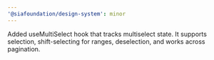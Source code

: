 ```yaml
---
'@siafoundation/design-system': minor
---
```


Added useMultiSelect hook that tracks multiselect state. It supports selection, shift-selecting for ranges, deselection, and works across pagination.
